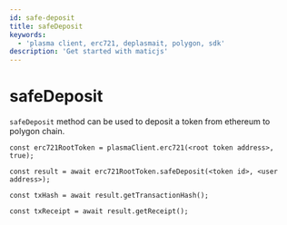 ```yaml
---
id: safe-deposit
title: safeDeposit
keywords:
  - 'plasma client, erc721, deplasmait, polygon, sdk'
description: 'Get started with maticjs'
---
```


# safeDeposit

`safeDeposit` method can be used to deposit a token from ethereum to polygon chain.

```
const erc721RootToken = plasmaClient.erc721(<root token address>, true);

const result = await erc721RootToken.safeDeposit(<token id>, <user address>);

const txHash = await result.getTransactionHash();

const txReceipt = await result.getReceipt();

```
